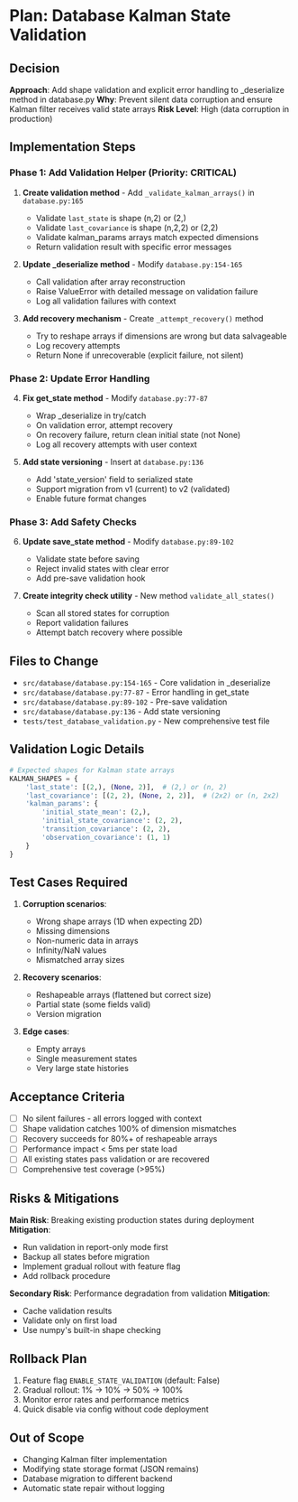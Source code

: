 # Plan: Database Kalman State Validation

## Decision
**Approach**: Add shape validation and explicit error handling to _deserialize method in database.py
**Why**: Prevent silent data corruption and ensure Kalman filter receives valid state arrays
**Risk Level**: High (data corruption in production)

## Implementation Steps

### Phase 1: Add Validation Helper (Priority: CRITICAL)
1. **Create validation method** - Add `_validate_kalman_arrays()` in `database.py:165`
   - Validate `last_state` is shape (n,2) or (2,)
   - Validate `last_covariance` is shape (n,2,2) or (2,2)
   - Validate kalman_params arrays match expected dimensions
   - Return validation result with specific error messages

2. **Update _deserialize method** - Modify `database.py:154-165`
   - Call validation after array reconstruction
   - Raise ValueError with detailed message on validation failure
   - Log all validation failures with context

3. **Add recovery mechanism** - Create `_attempt_recovery()` method
   - Try to reshape arrays if dimensions are wrong but data salvageable
   - Log recovery attempts
   - Return None if unrecoverable (explicit failure, not silent)

### Phase 2: Update Error Handling
4. **Fix get_state method** - Modify `database.py:77-87`
   - Wrap _deserialize in try/catch
   - On validation error, attempt recovery
   - On recovery failure, return clean initial state (not None)
   - Log all recovery attempts with user context

5. **Add state versioning** - Insert at `database.py:136`
   - Add 'state_version' field to serialized state
   - Support migration from v1 (current) to v2 (validated)
   - Enable future format changes

### Phase 3: Add Safety Checks
6. **Update save_state method** - Modify `database.py:89-102`
   - Validate state before saving
   - Reject invalid states with clear error
   - Add pre-save validation hook

7. **Create integrity check utility** - New method `validate_all_states()`
   - Scan all stored states for corruption
   - Report validation failures
   - Attempt batch recovery where possible

## Files to Change
- `src/database/database.py:154-165` - Core validation in _deserialize
- `src/database/database.py:77-87` - Error handling in get_state
- `src/database/database.py:89-102` - Pre-save validation
- `src/database/database.py:136` - Add state versioning
- `tests/test_database_validation.py` - New comprehensive test file

## Validation Logic Details

```python
# Expected shapes for Kalman state arrays
KALMAN_SHAPES = {
    'last_state': [(2,), (None, 2)],  # (2,) or (n, 2)
    'last_covariance': [(2, 2), (None, 2, 2)],  # (2x2) or (n, 2x2)
    'kalman_params': {
        'initial_state_mean': (2,),
        'initial_state_covariance': (2, 2),
        'transition_covariance': (2, 2),
        'observation_covariance': (1, 1)
    }
}
```

## Test Cases Required
1. **Corruption scenarios**:
   - Wrong shape arrays (1D when expecting 2D)
   - Missing dimensions
   - Non-numeric data in arrays
   - Infinity/NaN values
   - Mismatched array sizes

2. **Recovery scenarios**:
   - Reshapeable arrays (flattened but correct size)
   - Partial state (some fields valid)
   - Version migration

3. **Edge cases**:
   - Empty arrays
   - Single measurement states
   - Very large state histories

## Acceptance Criteria
- [ ] No silent failures - all errors logged with context
- [ ] Shape validation catches 100% of dimension mismatches
- [ ] Recovery succeeds for 80%+ of reshapeable arrays
- [ ] Performance impact < 5ms per state load
- [ ] All existing states pass validation or are recovered
- [ ] Comprehensive test coverage (>95%)

## Risks & Mitigations
**Main Risk**: Breaking existing production states during deployment
**Mitigation**:
- Run validation in report-only mode first
- Backup all states before migration
- Implement gradual rollout with feature flag
- Add rollback procedure

**Secondary Risk**: Performance degradation from validation
**Mitigation**:
- Cache validation results
- Validate only on first load
- Use numpy's built-in shape checking

## Rollback Plan
1. Feature flag `ENABLE_STATE_VALIDATION` (default: False)
2. Gradual rollout: 1% → 10% → 50% → 100%
3. Monitor error rates and performance metrics
4. Quick disable via config without code deployment

## Out of Scope
- Changing Kalman filter implementation
- Modifying state storage format (JSON remains)
- Database migration to different backend
- Automatic state repair without logging